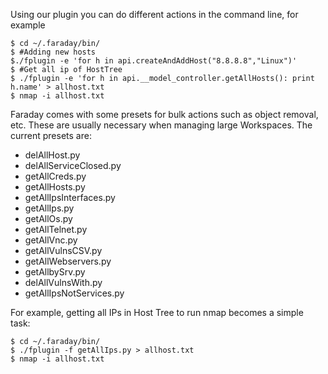 Using our plugin you can do different actions in the command line, for example

```
$ cd ~/.faraday/bin/
$ #Adding new hosts 
$./fplugin -e 'for h in api.createAndAddHost("8.8.8.8","Linux")'
$ #Get all ip of HostTree
$ ./fplugin -e 'for h in api.__model_controller.getAllHosts(): print h.name' > allhost.txt
$ nmap -i allhost.txt
```

Faraday comes with some presets for bulk actions such as object removal, etc. These are usually necessary when managing large Workspaces. The current presets are:
* delAllHost.py
* delAllServiceClosed.py
* getAllCreds.py
* getAllHosts.py
* getAllIpsInterfaces.py
* getAllIps.py
* getAllOs.py
* getAllTelnet.py
* getAllVnc.py
* getAllVulnsCSV.py
* getAllWebservers.py
* getAllbySrv.py
* delAllVulnsWith.py
* getAllIpsNotServices.py

For example, getting all IPs in Host Tree to run nmap becomes a simple task:

```
$ cd ~/.faraday/bin/
$ ./fplugin -f getAllIps.py > allhost.txt
$ nmap -i allhost.txt
```